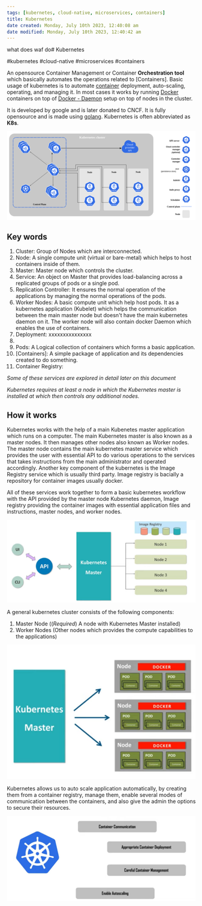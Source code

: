 ```yaml
---
tags: [kubernetes, cloud-native, microservices, containers]
title: Kubernetes
date created: Monday, July 10th 2023, 12:40:08 am
date modified: Monday, July 10th 2023, 12:40:42 am
---
```

what does waf do# Kubernetes

#kubernetes #cloud-native #microservices #containers

An opensource Container Management or Container **Orchestration tool** which basically automates the operations related to [Containers]. Basic usage of kubernetes is to automate [container](container) deployment, auto-scaling, operating, and managing it. In most cases it works by running [Docker](Microservice%20Architecture/Docker/Docker.md) containers on top of [Docker - Daemon](Microservice%20Architecture/Docker/Docker%20-%20Daemon.md) setup on top of nodes in the cluster.

It is developed by google and is later donated to CNCF. It is fully opensource and is made using [golang](golang). Kubernetes is often abbreviated as **K8s**.

![Pasted image 20221016000801](Attachments/Pasted%20image%2020221016000801.png)


## Key words
1. Cluster: Group of Nodes which are interconnected.
2. Node: A single compute unit (virtual or bare-metal) which helps to host containers inside of them.
3. Master: Master node which controls the cluster.
4. Service: An object on Master that provides load-balancing across a replicated groups of pods or a single pod.
5. Replication Controller: It ensures the normal operation of the applications by managing the normal operations of the pods.
6. Worker Nodes: A basic compute unit which help host pods. It as a kubernetes application (Kubelet) which helps the communication between the main master node but doesn't have the main kubernetes daemon on it. The worker node will also contain docker Daemon which enables the use of containers.
7. Deployment: xxxxxxxxxxxxxxx
8. 
9. Pods: A Logical collection of containers which forms a basic application.
10. [Containers]: A simple package of application and its dependencies created to do something.
11. Container Registry: 

*Some of these services are explored in detail later on this document*

*Kubernetes requires at least a node in which the Kubernetes master is installed at which then controls any additional nodes.*

## How it works
Kubernetes works with the help of a main Kubenetes master application which runs on a computer. The main Kubernetes master is also known as a master nodes. It then manages other nodes also known as Worker nodes. The master node contains the main kubernetes master service which provides the user with essential API to do various operations to the services that takes instructions from the main administrator and operated accordingly. Another key component of the kubernetes is the Image Registry service which is usually third party. Image registry is bacially a repository for container images usually docker.

All of these services work together to form a basic kubernetes workflow with the API provided by the master node Kubernetes daemon, Image registry providing the container images with essential application files and instructions, master nodes, and worker nodes.

![Pasted image 20220928221909](Attachments/Pasted%20image%2020220928221909.png)

A general kubernetes cluster consists of the following components:
1. Master Node ((*Required*) A node with Kubernetes Master installed)
2. Worker Nodes (Other nodes which provides the compute capabilities to the applications)

![Pasted image 20220928223829](Attachments/Pasted%20image%2020220928223829.png)


Kubernetes allows us to auto scale application automatically, by creating them from a container registry, manage them, enable several modes of communication between the containers, and also give the admin the options to secure their resources. 

![Pasted image 20220928221530](Attachments/Pasted%20image%2020220928221530.png)